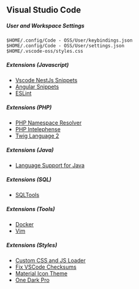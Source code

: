 ## Visual Studio Code

##### User and Workspace Settings

```
$HOME/.config/Code - OSS/User/keybindings.json
$HOME/.config/Code - OSS/User/settings.json
$HOME/.vscode-oss/styles.css
```

##### Extensions (Javascript)

* [Vscode NestJs Snippets](https://marketplace.visualstudio.com/items?itemName=ashinzekene.nestjs)
* [Angular Snippets](https://marketplace.visualstudio.com/items?itemName=johnpapa.Angular2)
* [ESLint](https://marketplace.visualstudio.com/items?itemName=dbaeumer.vscode-eslint)

##### Extensions (PHP)

* [PHP Namespace Resolver](https://marketplace.visualstudio.com/items?itemName=MehediDracula.php-namespace-resolver)
* [PHP Intelephense](https://marketplace.visualstudio.com/items?itemName=bmewburn.vscode-intelephense-client)
* [Twig Language 2](https://marketplace.visualstudio.com/items?itemName=mblode.twig-language-2)

##### Extensions (Java)

* [Language Support for Java](https://marketplace.visualstudio.com/items?itemName=redhat.java)

##### Extensions (SQL)

* [SQLTools](https://marketplace.visualstudio.com/items?itemName=mtxr.sqltools)

##### Extensions (Tools)

* [Docker](https://marketplace.visualstudio.com/items?itemName=ms-azuretools.vscode-docker)
* [Vim](https://marketplace.visualstudio.com/items?itemName=vscodevim.vim)

##### Extensions (Styles)

* [Custom CSS and JS Loader](https://marketplace.visualstudio.com/items?itemName=be5invis.vscode-custom-css)
* [Fix VSCode Checksums](https://marketplace.visualstudio.com/items?itemName=lehni.vscode-fix-checksums)
* [Material Icon Theme](https://marketplace.visualstudio.com/items?itemName=PKief.material-icon-theme)
* [One Dark Pro](https://marketplace.visualstudio.com/items?itemName=zhuangtongfa.Material-theme)

